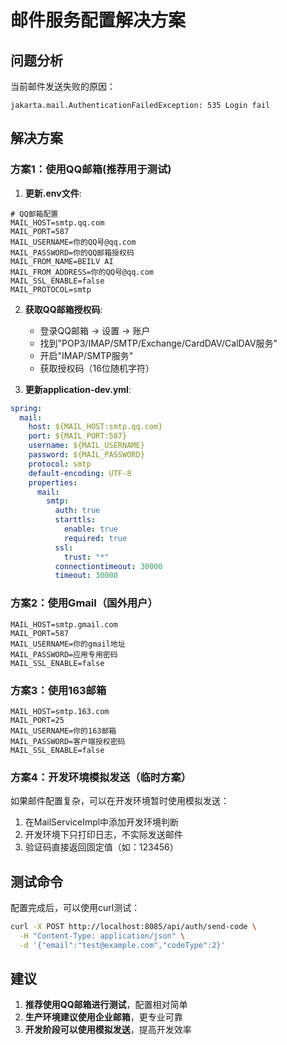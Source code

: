 # 邮件服务配置解决方案

## 问题分析
当前邮件发送失败的原因：
```
jakarta.mail.AuthenticationFailedException: 535 Login fail
```

## 解决方案

### 方案1：使用QQ邮箱(推荐用于测试)

1. **更新.env文件**:
```env
# QQ邮箱配置
MAIL_HOST=smtp.qq.com
MAIL_PORT=587
MAIL_USERNAME=你的QQ号@qq.com
MAIL_PASSWORD=你的QQ邮箱授权码
MAIL_FROM_NAME=BEILV AI
MAIL_FROM_ADDRESS=你的QQ号@qq.com
MAIL_SSL_ENABLE=false
MAIL_PROTOCOL=smtp
```

2. **获取QQ邮箱授权码**:
   - 登录QQ邮箱 -> 设置 -> 账户
   - 找到"POP3/IMAP/SMTP/Exchange/CardDAV/CalDAV服务"
   - 开启"IMAP/SMTP服务"
   - 获取授权码（16位随机字符）

3. **更新application-dev.yml**:
```yaml
spring:
  mail:
    host: ${MAIL_HOST:smtp.qq.com}
    port: ${MAIL_PORT:587}
    username: ${MAIL_USERNAME}
    password: ${MAIL_PASSWORD}
    protocol: smtp
    default-encoding: UTF-8
    properties:
      mail:
        smtp:
          auth: true
          starttls:
            enable: true
            required: true
          ssl:
            trust: "*"
          connectiontimeout: 30000
          timeout: 30000
```

### 方案2：使用Gmail（国外用户）

```env
MAIL_HOST=smtp.gmail.com
MAIL_PORT=587
MAIL_USERNAME=你的gmail地址
MAIL_PASSWORD=应用专用密码
MAIL_SSL_ENABLE=false
```

### 方案3：使用163邮箱

```env
MAIL_HOST=smtp.163.com
MAIL_PORT=25
MAIL_USERNAME=你的163邮箱
MAIL_PASSWORD=客户端授权密码
MAIL_SSL_ENABLE=false
```

### 方案4：开发环境模拟发送（临时方案）

如果邮件配置复杂，可以在开发环境暂时使用模拟发送：

1. 在MailServiceImpl中添加开发环境判断
2. 开发环境下只打印日志，不实际发送邮件
3. 验证码直接返回固定值（如：123456）

## 测试命令

配置完成后，可以使用curl测试：

```bash
curl -X POST http://localhost:8085/api/auth/send-code \
  -H "Content-Type: application/json" \
  -d '{"email":"test@example.com","codeType":2}'
```

## 建议

1. **推荐使用QQ邮箱进行测试**，配置相对简单
2. **生产环境建议使用企业邮箱**，更专业可靠  
3. **开发阶段可以使用模拟发送**，提高开发效率